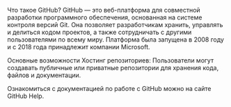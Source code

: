 Что такое GitHub?
GitHub — это веб-платформа для совместной разработки программного обеспечения, основанная на системе контроля версий Git. Она позволяет разработчикам хранить, управлять и делиться кодом проектов, а также сотрудничать с другими пользователями по всему миру. Платформа была запущена в 2008 году и с 2018 года принадлежит компании Microsoft.

Основные возможности
Хостинг репозиториев: Пользователи могут создавать публичные или приватные репозитории для хранения кода, файлов и документации.

 Ознакомиться с документацией по работе с GitHub можно на сайте GitHub Help.
